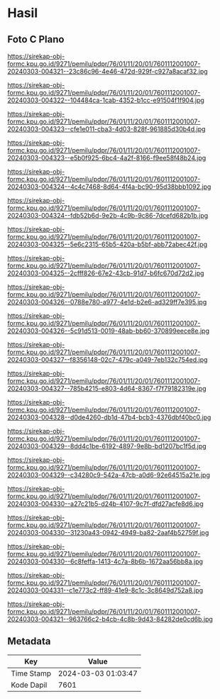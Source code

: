 # Hasil

## Foto C Plano

https://sirekap-obj-formc.kpu.go.id/9271/pemilu/pdpr/76/01/11/20/01/7601112001007-20240303-004321--23c86c96-4e46-472d-929f-c927a8acaf32.jpg

https://sirekap-obj-formc.kpu.go.id/9271/pemilu/pdpr/76/01/11/20/01/7601112001007-20240303-004322--104484ca-1cab-4352-b1cc-e91504f1f904.jpg

https://sirekap-obj-formc.kpu.go.id/9271/pemilu/pdpr/76/01/11/20/01/7601112001007-20240303-004323--cfe1e011-cba3-4d03-828f-961885d30b4d.jpg

https://sirekap-obj-formc.kpu.go.id/9271/pemilu/pdpr/76/01/11/20/01/7601112001007-20240303-004323--e5b0f925-6bc4-4a2f-8166-f9ee58f48b24.jpg

https://sirekap-obj-formc.kpu.go.id/9271/pemilu/pdpr/76/01/11/20/01/7601112001007-20240303-004324--4c4c7468-8d64-4f4a-bc90-95d38bbb1092.jpg

https://sirekap-obj-formc.kpu.go.id/9271/pemilu/pdpr/76/01/11/20/01/7601112001007-20240303-004324--fdb52b6d-9e2b-4c9b-9c86-7dcefd682b1b.jpg

https://sirekap-obj-formc.kpu.go.id/9271/pemilu/pdpr/76/01/11/20/01/7601112001007-20240303-004325--5e6c2315-65b5-420a-b5bf-abb72abec42f.jpg

https://sirekap-obj-formc.kpu.go.id/9271/pemilu/pdpr/76/01/11/20/01/7601112001007-20240303-004325--2cfff826-67e2-43cb-91d7-b6fc670d72d2.jpg

https://sirekap-obj-formc.kpu.go.id/9271/pemilu/pdpr/76/01/11/20/01/7601112001007-20240303-004326--0788e780-a977-4e1d-b2e6-ad329ff7e395.jpg

https://sirekap-obj-formc.kpu.go.id/9271/pemilu/pdpr/76/01/11/20/01/7601112001007-20240303-004326--5c91d513-0019-48ab-bb60-370899eece8e.jpg

https://sirekap-obj-formc.kpu.go.id/9271/pemilu/pdpr/76/01/11/20/01/7601112001007-20240303-004327--f8356148-02c7-479c-a049-7eb132c754ed.jpg

https://sirekap-obj-formc.kpu.go.id/9271/pemilu/pdpr/76/01/11/20/01/7601112001007-20240303-004327--785b4215-e803-4d64-8367-f7f79182319e.jpg

https://sirekap-obj-formc.kpu.go.id/9271/pemilu/pdpr/76/01/11/20/01/7601112001007-20240303-004328--d0de4260-db1d-47b4-bcb3-4376dbf40bc0.jpg

https://sirekap-obj-formc.kpu.go.id/9271/pemilu/pdpr/76/01/11/20/01/7601112001007-20240303-004329--8dd4c1be-6192-4897-9e8b-bd1207bc1f5d.jpg

https://sirekap-obj-formc.kpu.go.id/9271/pemilu/pdpr/76/01/11/20/01/7601112001007-20240303-004329--c34280c9-542a-47cb-a0d6-92e64515a21e.jpg

https://sirekap-obj-formc.kpu.go.id/9271/pemilu/pdpr/76/01/11/20/01/7601112001007-20240303-004330--a27c21b5-d24b-4107-9c7f-dfd27acfe8d6.jpg

https://sirekap-obj-formc.kpu.go.id/9271/pemilu/pdpr/76/01/11/20/01/7601112001007-20240303-004330--31230a43-0942-4949-ba82-2aaf4b52759f.jpg

https://sirekap-obj-formc.kpu.go.id/9271/pemilu/pdpr/76/01/11/20/01/7601112001007-20240303-004330--6c8feffa-1413-4c7a-8b6b-1672aa56bb8a.jpg

https://sirekap-obj-formc.kpu.go.id/9271/pemilu/pdpr/76/01/11/20/01/7601112001007-20240303-004331--c1e773c2-ff89-41e9-8c1c-3c8649d752a8.jpg

https://sirekap-obj-formc.kpu.go.id/9271/pemilu/pdpr/76/01/11/20/01/7601112001007-20240303-004321--963766c2-b4cb-4c8b-9d43-84282de0cd6b.jpg


## Metadata

| Key        | Value               |
| ---------- | ------------------- |
| Time Stamp | 2024-03-03 01:03:47 |
| Kode Dapil | 7601                |



